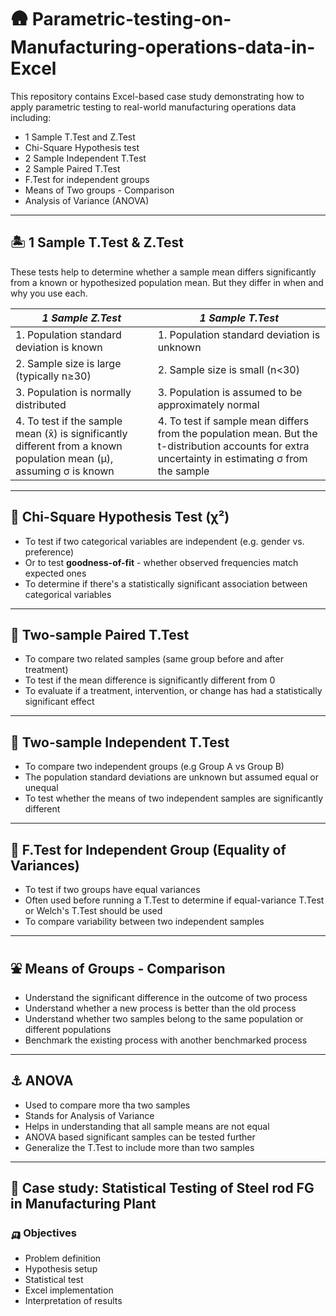 # 🛖 Parametric-testing-on-Manufacturing-operations-data-in-Excel
This repository contains Excel-based case study demonstrating how to apply parametric testing to real-world manufacturing operations data including:

- 1 Sample T.Test and Z.Test
- Chi-Square Hypothesis test
- 2 Sample Independent T.Test
- 2 Sample Paired T.Test
- F.Test for independent groups
- Means of Two groups - Comparison
- Analysis of Variance (ANOVA)

---

## 🏝 1 Sample T.Test & Z.Test
These tests help to determine whether a sample mean differs significantly from a known or hypothesized population mean. But they differ in when and why you use each. 

| *1 Sample Z.Test* | *1 Sample T.Test* |
|-------------------|-------------------|
| 1. Population standard deviation is known | 1. Population standard deviation is unknown |
| 2. Sample size is large (typically n≥30) | 2. Sample size is small (n<30) |
| 3. Population is normally distributed | 3. Population is assumed to be approximately normal | 
| 4. To test if the sample mean (x̄) is significantly different from a known population mean (μ), assuming σ is known | 4. To test if sample mean differs from the population mean. But the t-distribution accounts for extra uncertainty in estimating σ from the sample | 

---

## 🚌 Chi-Square Hypothesis Test (χ²)
- To test if two categorical variables are independent (e.g. gender vs. preference)
- Or to test **goodness-of-fit** - whether observed frequencies match expected ones
- To determine if there's a statistically significant association between categorical variables

---

## 🎡 Two-sample Paired T.Test
- To compare two related samples (same group before and after treatment)
- To test if the mean difference is significantly different from 0
- To evaluate if a treatment, intervention, or change has had a statistically significant effect

---

## 🗿 Two-sample Independent T.Test
- To compare two independent groups (e.g Group A vs Group B)
- The population standard deviations are unknown but assumed equal or unequal
- To test whether the means of two independent samples are significantly different

---

## 💺 F.Test for Independent Group (Equality of Variances)
- To test if two groups have equal variances
- Often used before running a T.Test to determine if equal-variance T.Test or Welch's T.Test should be used
- To compare variability between two independent samples

---

## ⛲️ Means of Groups - Comparison
- Understand the significant difference in the outcome of two process
- Understand whether a new process is better than the old process
- Understand whether two samples belong to the same population or different populations
- Benchmark the existing process with another benchmarked process

---

## ⚓️ ANOVA
- Used to compare more tha two samples
- Stands for Analysis of Variance
- Helps in understanding that all sample means are not equal
- ANOVA based significant samples can be tested further
- Generalize the T.Test to include more than two samples

---

## 🛝 Case study: Statistical Testing of Steel rod FG in Manufacturing Plant

### 🛺 Objectives
- Problem definition
- Hypothesis setup
- Statistical test
- Excel implementation
- Interpretation of results


